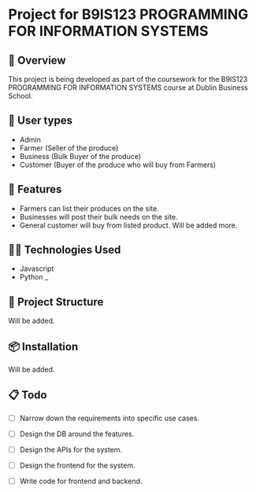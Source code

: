 # Project for B9IS123 PROGRAMMING FOR INFORMATION SYSTEMS

## 📌 Overview

This project is being developed as part of the coursework for the B9IS123 PROGRAMMING FOR INFORMATION SYSTEMS course at Dublin Business School. 

## 👤 User types
- Admin
- Farmer (Seller of the produce)
- Business (Bulk Buyer of the produce)
- Customer (Buyer of the produce who will buy from Farmers)

## 🚀 Features
- Farmers can list their produces on the site.
- Businesses will post their bulk needs on the site.
- General customer will buy from listed product.
Will be added more.


## 🧑‍💻 Technologies Used
- Javascript
- Python
_
## 📁 Project Structure
Will be added.

## 📦 Installation

Will be added.


## 📋 Todo
- [ ] Narrow down the requirements into specific use cases.
- [ ] Design the DB around the features.
- [ ] Design the APIs for the system.
- [ ] Design the frontend for the system.
- [ ] Write code for frontend and backend.


